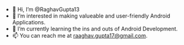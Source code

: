 - 👋 Hi, I’m @RaghavGupta13
- 👀 I’m interested in making valueable and user-friendly Android Applications.
- 🌱 I’m currently learning the ins and outs of Android Development.
- 📫 You can reach me at raaghav.gupta17@gmail.com.

<!---
RaghavGupta13/RaghavGupta13 is a ✨ special ✨ repository because its `README.md` (this file) appears on your GitHub profile.
You can click the Preview link to take a look at your changes.
--->
